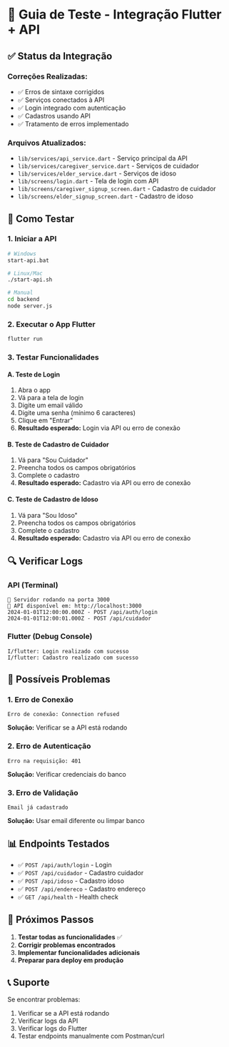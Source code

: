 # 🧪 Guia de Teste - Integração Flutter + API

## ✅ **Status da Integração**

### **Correções Realizadas:**
- ✅ Erros de sintaxe corrigidos
- ✅ Serviços conectados à API
- ✅ Login integrado com autenticação
- ✅ Cadastros usando API
- ✅ Tratamento de erros implementado

### **Arquivos Atualizados:**
- `lib/services/api_service.dart` - Serviço principal da API
- `lib/services/caregiver_service.dart` - Serviços de cuidador
- `lib/services/elder_service.dart` - Serviços de idoso
- `lib/screens/login.dart` - Tela de login com API
- `lib/screens/caregiver_signup_screen.dart` - Cadastro de cuidador
- `lib/screens/elder_signup_screen.dart` - Cadastro de idoso

## 🚀 **Como Testar**

### **1. Iniciar a API**
```bash
# Windows
start-api.bat

# Linux/Mac
./start-api.sh

# Manual
cd backend
node server.js
```

### **2. Executar o App Flutter**
```bash
flutter run
```

### **3. Testar Funcionalidades**

#### **A. Teste de Login**
1. Abra o app
2. Vá para a tela de login
3. Digite um email válido
4. Digite uma senha (mínimo 6 caracteres)
5. Clique em "Entrar"
6. **Resultado esperado:** Login via API ou erro de conexão

#### **B. Teste de Cadastro de Cuidador**
1. Vá para "Sou Cuidador"
2. Preencha todos os campos obrigatórios
3. Complete o cadastro
4. **Resultado esperado:** Cadastro via API ou erro de conexão

#### **C. Teste de Cadastro de Idoso**
1. Vá para "Sou Idoso"
2. Preencha todos os campos obrigatórios
3. Complete o cadastro
4. **Resultado esperado:** Cadastro via API ou erro de conexão

## 🔍 **Verificar Logs**

### **API (Terminal)**
```
🚀 Servidor rodando na porta 3000
📱 API disponível em: http://localhost:3000
2024-01-01T12:00:00.000Z - POST /api/auth/login
2024-01-01T12:00:01.000Z - POST /api/cuidador
```

### **Flutter (Debug Console)**
```
I/flutter: Login realizado com sucesso
I/flutter: Cadastro realizado com sucesso
```

## 🐛 **Possíveis Problemas**

### **1. Erro de Conexão**
```
Erro de conexão: Connection refused
```
**Solução:** Verificar se a API está rodando

### **2. Erro de Autenticação**
```
Erro na requisição: 401
```
**Solução:** Verificar credenciais do banco

### **3. Erro de Validação**
```
Email já cadastrado
```
**Solução:** Usar email diferente ou limpar banco

## 📊 **Endpoints Testados**

- ✅ `POST /api/auth/login` - Login
- ✅ `POST /api/cuidador` - Cadastro cuidador
- ✅ `POST /api/idoso` - Cadastro idoso
- ✅ `POST /api/endereco` - Cadastro endereço
- ✅ `GET /api/health` - Health check

## 🎯 **Próximos Passos**

1. **Testar todas as funcionalidades** ✅
2. **Corrigir problemas encontrados**
3. **Implementar funcionalidades adicionais**
4. **Preparar para deploy em produção**

## 📞 **Suporte**

Se encontrar problemas:
1. Verificar se a API está rodando
2. Verificar logs da API
3. Verificar logs do Flutter
4. Testar endpoints manualmente com Postman/curl
